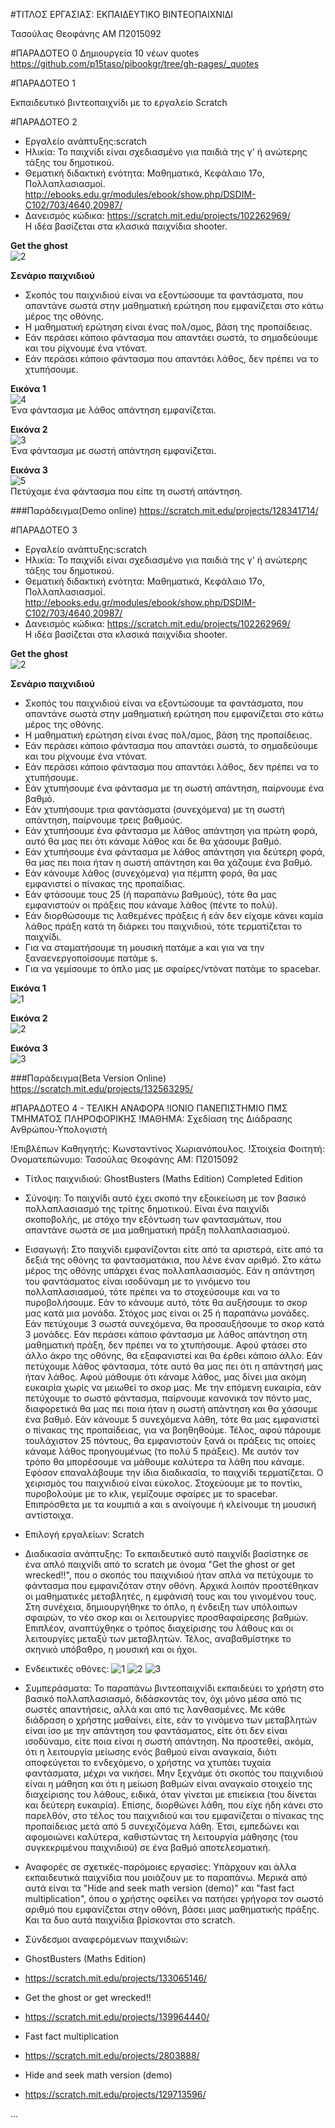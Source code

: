 ﻿#ΤΙΤΛΟΣ ΕΡΓΑΣΙΑΣ: ΕΚΠΑΙΔΕΥΤΙΚΟ ΒΙΝΤΕΟΠΑΙΧΝΙΔΙ

Τασούλας Θεοφάνης 
ΑΜ Π2015092

#ΠΑΡΑΔΟΤΕΟ 0
Δημιουργεία 10 νέων quotes
https://github.com/p15taso/pibookgr/tree/gh-pages/_quotes

#ΠΑΡΑΔΟΤΕΟ 1

Εκπαιδευτικό βιντεοπαιχνίδι με το εργαλείο Scratch

#ΠΑΡΑΔΟΤΕΟ 2

* Εργαλείο ανάπτυξης:scratch  
* Ηλικία: Το παιχνίδι είναι σχεδιασμένο για παιδιά της γ' ή ανώτερης τάξης του δημοτικού.  
* Θεματική διδακτική ενότητα: Μαθηματικά, Κεφάλαιο 17o, Πολλαπλασιασμοί.  
http://ebooks.edu.gr/modules/ebook/show.php/DSDIM-C102/703/4640,20987/  
* Δανεισμός κώδικα: https://scratch.mit.edu/projects/102262969/  
Η ιδέα βασίζεται στα κλασικά παιχνίδια shooter.  
    
**Get the ghost**  
![2](http://2.1m.yt/EiIc2hU.jpg)   

**Σενάριο παιχνιδιού**  
* Σκοπός του παιχνιδιού είναι να εξοντώσουμε τα φαντάσματα, που απαντάνε σωστά στην μαθηματική ερώτηση που εμφανίζεται στο κάτω μέρος της οθόνης.  
* Η μαθηματική ερώτηση είναι ένας πολ/σμος, βάση της προπαίδειας.
* Εάν περάσει κάποιο φάντασμα που απαντάει σωστά, το σημαδεύουμε και του ρίχνουμε ένα ντόνατ.
* Εάν περάσει κάποιο φάντασμα που απαντάει λάθος, δεν πρέπει να το χτυπήσουμε.  

**Εικόνα 1**  
![4](http://2.1m.yt/UcC0J-c.png)  
Ένα φάντασμα με λάθος απάντηση εμφανίζεται.  

**Εικόνα 2**  
![3](http://3.1m.yt/CcvNjKm.png)  
Ένα φάντασμα με σωστή απάντηση εμφανίζεται.  

**Εικόνα 3**  
![5](http://3.1m.yt/7mVsrU0.png)  
Πετύχαμε ένα φάντασμα που είπε τη σωστή απάντηση.  
 

###Παράδειγμα(Demo online)
https://scratch.mit.edu/projects/128341714/


#ΠΑΡΑΔΟΤΕΟ 3

* Εργαλείο ανάπτυξης:scratch  
* Ηλικία: Το παιχνίδι είναι σχεδιασμένο για παιδιά της γ' ή ανώτερης τάξης του δημοτικού.  
* Θεματική διδακτική ενότητα: Μαθηματικά, Κεφάλαιο 17o, Πολλαπλασιασμοί.  
http://ebooks.edu.gr/modules/ebook/show.php/DSDIM-C102/703/4640,20987/  
* Δανεισμός κώδικα: https://scratch.mit.edu/projects/102262969/  
Η ιδέα βασίζεται στα κλασικά παιχνίδια shooter.  
    
**Get the ghost**  
![2](http://2.1m.yt/EiIc2hU.jpg)   

**Σενάριο παιχνιδιού**  
* Σκοπός του παιχνιδιού είναι να εξοντώσουμε τα φαντάσματα, που απαντάνε σωστά στην μαθηματική ερώτηση που εμφανίζεται στο κάτω μέρος της οθόνης.  
* Η μαθηματική ερώτηση είναι ένας πολ/σμος, βάση της προπαίδειας.
* Εάν περάσει κάποιο φάντασμα που απαντάει σωστά, το σημαδεύουμε και του ρίχνουμε ένα ντόνατ.
* Εάν περάσει κάποιο φάντασμα που απαντάει λάθος, δεν πρέπει να το χτυπήσουμε.  
* Εάν χτυπήσουμε ένα φάντασμα με τη σωστή απάντηση, παίρνουμε ένα βαθμό.
* Εάν χτυπήσουμε τρια φαντάσματα (συνεχόμενα) με τη σωστή απάντηση, παίρνουμε τρεις βαθμούς.
* Εάν χτυπήσουμε ένα φάντασμα με λάθος απάντηση για πρώτη φορά, αυτό θα μας πει ότι κάναμε λάθος και δε θα χάσουμε βαθμό.
* Εάν χτυπήσουμε ένα φάντασμα με λάθος απάντηση για δεύτερη φορά, θα μας πει ποια ήταν η σωστή απάντηση και θα χάζουμε ένα βαθμό.
* Εάν κάνουμε λάθος (συνεχόμενα) για πέμπτη φορά, θα μας εμφανιστεί ο πίνακας της προπαίδιας.
* Εάν φτάσουμε τους 25 (ή παραπάνω βαθμούς), τότε θα μας εμφανιστούν οι πράξεις που κάναμε λάθος (πέντε το πολύ).
* Εάν διορθώσουμε τις λαθεμένες πράξεις ή εάν δεν είχαμε κάνει καμία λάθος πράξη κατά τη διάρκει του παιχνιδιού, τότε τερματίζεται το παιχνίδι.
* Για να σταματήσουμε τη μουσική πατάμε a και για να την ξαναενεργοποίσουμε πατάμε s.
* Για να γεμίσουμε το όπλο μας με σφαίρες/ντόνατ πατάμε το spacebar.

**Εικόνα 1**  
![1](https://i.imgsafe.org/c6a63679b4.png)

**Εικόνα 2**  
![2](https://i.imgsafe.org/c6a67574dd.png)

**Εικόνα 3**  
![3](https://i.imgsafe.org/c6a6736102.png)


###Παράδειγμα(Beta Version Online)
https://scratch.mit.edu/projects/132563295/




#ΠΑΡΑΔΟΤΕΟ 4 - ΤΕΛΙΚΗ ΑΝΑΦΟΡΑ
!ΙΟΝΙΟ ΠΑΝΕΠΙΣΤΗΜΙΟ
ΠΜΣ ΤΜΗΜΑΤΟΣ ΠΛΗΡΟΦΟΡΙΚΗΣ
!ΜΑΘΗΜΑ: Σχεδίαση της Διάδρασης Ανθρώπου-Υπολογιστή


!Επιβλέπων Καθηγητής: Κωνσταντίνος Χωριανόπουλος.
!Στοιχεία Φοιτητή:
Ονοματεπώνυμο: Τασούλας Θεοφάνης
ΑΜ: Π2015092

* Τίτλος παιχνιδιού: GhostBusters (Maths Edition) Completed Edition

* Σύνοψη: Το παιχνίδι αυτό έχει σκοπό την εξοικείωση με τον βασικό πολλαπλασιασμό της τρίτης δημοτικού. Είναι ένα παιχνίδι σκοποβολής, με στόχο την εξόντωση των φαντασμάτων, που απαντάνε σωστά σε μια μαθηματική πράξη πολλαπλασιασμού.

* Εισαγωγή: Στο παιχνίδι εμφανίζονται είτε από τα αριστερά, είτε από τα δεξιά της οθόνης τα φαντασματάκια, που λένε έναν αριθμό. Στο κάτω μέρος της οθόνης υπάρχει ένας πολλαπλασιασμός. Εάν η απάντηση του φαντάσματος είναι ισοδύναμη με το γινόμενο του πολλαπλασιασμού, τότε πρέπει να το στοχεύσουμε και να το πυροβολήσουμε. Εάν το κάνουμε αυτό, τότε θα αυξήσουμε το σκορ μας κατά μια μονάδα. Στόχος μας είναι οι 25 ή παραπάνω μονάδες. Εάν πετύχουμε 3 σωστά συνεχόμενα, θα προσαυξήσουμε το σκορ κατά 3 μονάδες. Εάν περάσει κάποιο φάντασμα με λάθος απάντηση στη μαθηματική πράξη, δεν πρέπει να το χτυπήσουμε. Αφού φτάσει στο άλλο άκρο της οθόνης, θα εξαφανιστεί και θα έρθει κάποιο άλλο. Εάν πετύχουμε λάθος φάντασμα, τότε αυτό θα μας πει ότι η απάντησή μας ήταν λάθος. Αφού μάθουμε ότι κάναμε λάθος, μας δίνει μια ακόμη ευκαιρία χωρίς να μειωθεί το σκορ μας. Με την επόμενη ευκαιρία, εάν πετύχουμε το σωστό φάντασμα, παίρνουμε κανονικά τον πόντο μας, διαφορετικά θα μας πει ποια ήταν η σωστή απάντηση και θα χάσουμε ένα βαθμό. Εάν κάνουμε 5 συνεχόμενα λάθη, τότε θα μας εμφανιστεί ο πίνακας της προπαίδειας, για να βοηθηθούμε. Τέλος, αφού πάρουμε τουλάχιστον 25 πόντους, θα εμφανιστούν ξανά οι πράξεις τις οποίες κάναμε λάθος προηγουμένως (το πολύ 5 πράξεις). Με αυτόν τον τρόπο θα μπορέσουμε να μάθουμε καλύτερα τα λάθη που κάναμε. Εφόσον επαναλάβουμε την ίδια διαδικασία, το παιχνίδι τερματίζεται. Ο χειρισμός του παιχνιδιού είναι εύκολος. Στοχεύουμε με το ποντίκι, πυροβολούμε με το κλικ, γεμίζουμε σφαίρες με το spacebar. Επιπρόσθετα με τα κουμπιά a και s ανοίγουμε ή κλείνουμε τη μουσική  αντίστοιχα.

* Επιλογή εργαλείων: Scratch

* Διαδικασία ανάπτυξης: Το εκπαιδευτικό αυτό παιχνίδι βασίστηκε σε ένα απλό παιχνίδι από το scratch με όνομα "Get the ghost or get wrecked!!", που ο σκοπός του παιχνιδιού ήταν απλά να πετύχουμε το φάντασμα που εμφανιζόταν στην οθόνη. Αρχικά λοιπόν προστέθηκαν οι μαθηματικές μεταβλητές, η εμφάνισή τους και του γινομένου τους. Στη συνέχεια, δημιουργήθηκε το όπλο, η ένδειξη των υπόλοιπων σφαιρών, το νέο σκορ και οι λειτουργίες προσθαφαίρεσης βαθμών. Επιπλέον, αναπτύχθηκε ο τρόπος διαχείρισης του λάθους και οι λειτουργίες μεταξύ των μεταβλητών. Τέλος, αναβαθμίστηκε το σκηνικό υπόβαθρο, η μουσική και οι ήχοι.

* Ενδεικτικές οθόνες: 
![1](https://camo.githubusercontent.com/fffc5886ad188c4fe666808bcc2569e1fd6b6789/68747470733a2f2f692e696d67736166652e6f72672f633661363336373962342e706e67)
![2](https://camo.githubusercontent.com/73c6c431f70cddfdf2814cec5339161c8dda2e90/68747470733a2f2f692e696d67736166652e6f72672f633661363735373464642e706e67)
![3](https://camo.githubusercontent.com/1a3cfbdea1f43be36ec8b16649c061e721e5c69d/68747470733a2f2f692e696d67736166652e6f72672f633661363733363130322e706e67)

* Συμπεράσματα: Το παραπάνω βιντεοπαιχνίδι εκπαιδεύει το χρήστη στο βασικό πολλαπλασιασμό, διδάσκοντάς τον, όχι μόνο μέσα από τις σωστές απαντήσεις, αλλά και από τις λανθασμένες. Με κάθε διάδραση ο χρήστης μαθαίνει, είτε, εάν το γινόμενο των μεταβλητών είναι ίσο με την απάντηση του φαντάσματος, είτε ότι δεν είναι ισοδύναμο, είτε ποια είναι η σωστή απάντηση. Να προστεθεί, ακόμα, ότι η λειτουργία μείωσης ενός βαθμού είναι αναγκαία, διότι αποφεύγεται το ενδεχόμενο, ο χρήστης να χτυπάει τυχαία φαντάσματα, μέχρι να νικήσει. Μην ξεχνάμε ότι σκοπός του παιχνιδιού είναι η μάθηση και ότι η μείωση βαθμών είναι αναγκαίο στοιχείο της διαχείρισης του λάθους, ειδικά, όταν γίνεται με επιείκεια (του δίνεται και δεύτερη ευκαιρία). Επίσης, διορθώνει λάθη, που είχε ήδη κάνει στο παρελθόν, στο τέλος του παιχνιδιού και του εμφανίζεται ο πίνακας της προπαίδειας μετά από 5 συνεχιζόμενα λάθη. Έτσι, εμπεδώνει και αφομοιώνει καλύτερα, καθιστώντας τη λειτουργία μάθησης (του συγκεκριμένου παιχνιδιού) σε ένα βαθμό αποτελεσματική. 

* Αναφορές σε σχετικές-παρόμοιες εργασίες:  Υπάρχουν και άλλα εκπαιδευτικά παιχνίδια που μοιάζουν με το παραπάνω. Μερικά από αυτά είναι τα "Hide and seek math version (demo)" και  "fast fact multiplication", όπου ο χρήστης οφείλει να πατήσει γρήγορα τον σωστό αριθμό  που εμφανίζεται στην οθόνη, βάσει μιας μαθηματικής πράξης. Και τα δυο αυτά παιχνίδια βρίσκονται στο scratch.

* Σύνδεσμοι αναφερόμενων παιχνιδιών:
* GhostBusters (Maths Edition) 
* https://scratch.mit.edu/projects/133065146/
* Get the ghost or get wrecked!! 
* https://scratch.mit.edu/projects/139964440/
* Fast fact multiplication 
* https://scratch.mit.edu/projects/2803888/
* Hide and seek math version (demo) 
* https://scratch.mit.edu/projects/129713596/

...
